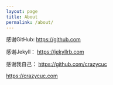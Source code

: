 ```yaml
---
layout: page
title: About
permalink: /about/
---
```



感谢GitHub:
https://github.com


感谢Jekyll：
https://jekyllrb.com


感谢我自己：
https://github.com/crazycuc

https://crazycuc.com
